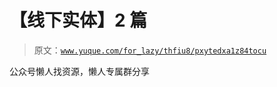 # 【线下实体】2 篇

> 原文：[`www.yuque.com/for_lazy/thfiu8/pxytedxa1z84tocu`](https://www.yuque.com/for_lazy/thfiu8/pxytedxa1z84tocu)

<ne-p id="u366a408e" data-lake-id="u366a408e"><ne-text id="u684cfaee">公众号懒人找资源，懒人专属群分享</ne-text></ne-p>